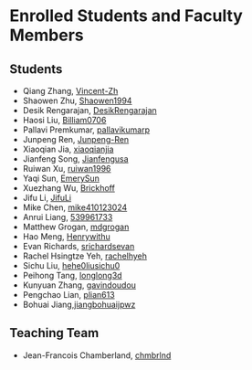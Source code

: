 # Enrolled Students and Faculty Members


## Students
* Qiang Zhang, [Vincent-Zh](https://github.com/Vincent-Zh)
* Shaowen Zhu, [Shaowen1994](https://github.com/Shawoen1994)
* Desik Rengarajan, [DesikRengarajan](https://github.com/DesikRengarajan)
* Haosi Liu, [Billiam0706](https://github.com/Billiam0706)
* Pallavi Premkumar, [pallavikumarp](https://github.com/Pallavikumarp)
* Junpeng Ren, [Junpeng-Ren]( https://github.com/Junpeng-Ren)
* Xiaoqian Jia, [xiaoqianjia](https://github.com/xiaoqianjia)
* Jianfeng Song, [Jianfengusa](https://github.com/Jianfengusa)
* Ruiwan Xu, [ruiwan1996](https://github.com/ruiwan1996)
* Yaqi Sun, [EmerySun](https://github.com/EmerySun)
* Xuezhang Wu, [Brickhoff](https://github.com/Brickhoff)
* Jifu Li, [JifuLi](https://github.com/JifuLi)
* Mike Chen, [mike410123024](https://github.com/mike410123024) 
* Anrui Liang, [539961733](https://github.com/539961733)
* Matthew Grogan, [mdgrogan](https://github.com/mdgrogan)
* Hao Meng, [Henrywithu](https://github.com/Henrywithu)
* Evan Richards, [srichardsevan](https://github.com/srichardsevan)
* Rachel Hsingtze Yeh, [rachelhyeh](https://github.com/rachelhyeh)
* Sichu Liu, [hehe0liusichu0](https://github.com/sichuLiu)
* Peihong Tang, [longlong3d](https://github.com/longlong3d)
* Kunyuan Zhang, [gavindoudou](https://github.com/gavindoudou)
* Pengchao Lian, [plian613](https://github.com/plian613)
* Bohuai Jiang,[jiangbohuaijpwz](https://github.com/jiangbohuaijpwz)
## Teaching Team

* Jean-Francois Chamberland, [chmbrlnd](https://github.com/chmbrlnd)
